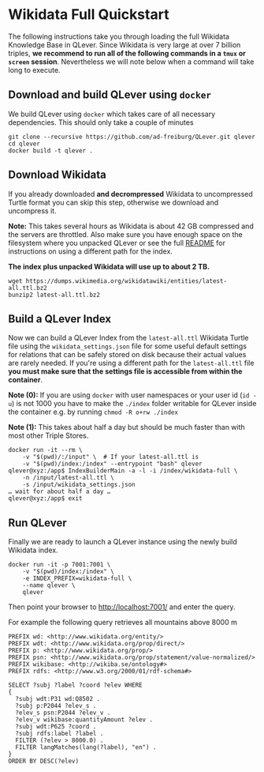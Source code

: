 # Wikidata Full Quickstart

The following instructions take you through loading the full Wikidata Knowledge
Base in QLever. Since Wikidata is very large at over 7 billion triples, **we
recommend to run all of the following commands in a `tmux` or `screen` session**.
Nevertheless we will note below when a command will take long to execute.

## Download and build QLever using `docker`

We build QLever using `docker` which takes care of all necessary dependencies.
This should only take a couple of minutes

    git clone --recursive https://github.com/ad-freiburg/QLever.git qlever
    cd qlever
    docker build -t qlever .

## Download Wikidata

If you already downloaded **and decrompressed** Wikidata to uncompressed Turtle
format you can skip this step, otherwise we download and uncompress it.

**Note:** This takes several hours as Wikidata is about 42 GB compressed and the
servers are throttled. Also make sure you have enough space on the filesystem
where you unpacked QLever or see the full
[README](https://github.com/ad-freiburg/QLever#building-the-index) for
instructions on using a different path for the index.

**The index plus unpacked Wikidata will use up to about 2 TB.**

    wget https://dumps.wikimedia.org/wikidatawiki/entities/latest-all.ttl.bz2
    bunzip2 latest-all.ttl.bz2

## Build a QLever Index

Now we can build a QLever Index from the `latest-all.ttl` Wikidata Turtle file
using the `wikidata_settings.json` file for some useful default settings for
relations that can be safely stored on disk because their actual values are
rarely needed. If you're using a different path for the `latest-all.ttl` file
**you must make sure that the settings file is accessible from within the
container**.

**Note (0):** If you are using `docker` with user namespaces or your user id (`id
-u`) is not 1000 you have to make the `./index` folder writable for QLever
inside the container e.g. by running `chmod -R o+rw ./index`

**Note (1):** This takes about half a day but should be much faster than with most
other Triple Stores.

    docker run -it --rm \
        -v "$(pwd)/:/input" \  # If your latest-all.ttl is
        -v "$(pwd)/index:/index" --entrypoint "bash" qlever
    qlever@xyz:/app$ IndexBuilderMain -a -l -i /index/wikidata-full \
        -n /input/latest-all.ttl \
        -s /input/wikidata_settings.json
    … wait for about half a day …
    qlever@xyz:/app$ exit

## Run QLever

Finally we are ready to launch a QLever instance using the newly build Wikidata
index.

    docker run -it -p 7001:7001 \
        -v "$(pwd)/index:/index" \
        -e INDEX_PREFIX=wikidata-full \
        --name qlever \
        qlever

Then point your browser to [http://localhost:7001/](http://localhost:7001/) and
enter the query.

For example the following query retrieves all mountains above 8000 m

    PREFIX wd: <http://www.wikidata.org/entity/>
    PREFIX wdt: <http://www.wikidata.org/prop/direct/>
    PREFIX p: <http://www.wikidata.org/prop/>
    PREFIX psn: <http://www.wikidata.org/prop/statement/value-normalized/>
    PREFIX wikibase: <http://wikiba.se/ontology#>
    PREFIX rdfs: <http://www.w3.org/2000/01/rdf-schema#>

    SELECT ?subj ?label ?coord ?elev WHERE
    {
      ?subj wdt:P31 wd:Q8502 .
      ?subj p:P2044 ?elev_s .
      ?elev_s psn:P2044 ?elev_v .
      ?elev_v wikibase:quantityAmount ?elev .
      ?subj wdt:P625 ?coord .
      ?subj rdfs:label ?label .
      FILTER (?elev > 8000.0) .
      FILTER langMatches(lang(?label), "en") .
    }
    ORDER BY DESC(?elev)
